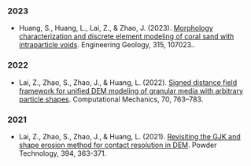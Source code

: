 ### 2023

- Huang, S., Huang, L., Lai, Z., & Zhao, J. (2023). [Morphology characterization and discrete element modeling of coral sand with intraparticle voids](https://doi.org/10.1016/j.enggeo.2023.107023). Engineering Geology, 315, 107023..

### 2022

- Lai, Z., Zhao, S., Zhao, J., & Huang, L. (2022). [Signed distance field framework for unified DEM modeling of granular media with arbitrary particle shapes](https://doi.org/10.1007/s00466-022-02220-8). Computational Mechanics, 70, 763–783.

### 2021

- Lai, Z., Zhao, S., Zhao, J., & Huang, L. (2021). [Revisiting the GJK and shape erosion method for contact resolution in DEM](https://doi.org/10.1016/j.powtec.2021.08.068). Powder Technology, 394, 363-371.

